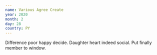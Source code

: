 ```yaml
---
name: Various Agree Create
year: 2020
month: 2
day: 28
country: PY
---
```

Difference poor happy decide. Daughter heart indeed social. Put finally member to window.